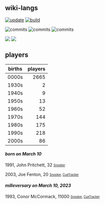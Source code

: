 ## wiki-langs
[![update](https://github.com/dreamerminsk/wiki-langs/actions/workflows/update-tables.yml/badge.svg)](https://github.com/dreamerminsk/wiki-langs/actions/workflows/update-tables.yml)
[![build](https://github.com/dreamerminsk/wiki-langs/actions/workflows/build.yml/badge.svg)](https://github.com/dreamerminsk/wiki-langs/actions/workflows/build.yml)

![commits](https://img.shields.io/github/commit-activity/y/dreamerminsk/wiki-langs)
![commits](https://img.shields.io/github/commit-activity/m/dreamerminsk/wiki-langs)
![commits](https://img.shields.io/github/commit-activity/w/dreamerminsk/wiki-langs)

![](https://img.shields.io/github/languages/code-size/dreamerminsk/wiki-langs)
![](https://img.shields.io/github/repo-size/dreamerminsk/wiki-langs)

## players
| births | players |
| :----: | ------: |
| 0000s | 2665 |
| 1930s | 2 |
| 1940s | 9 |
| 1950s | 13 |
| 1960s | 52 |
| 1970s | 144 |
| 1980s | 175 |
| 1990s | 218 |
| 2000s | 86 |

#### ***born on March 10***
1991, John Pritchett, 32 <sub><sup>[Snooker](http://www.snooker.org/res/index.asp?player=2360)</sup></sub>

2003, Joe Fenton, 20 <sub><sup>[Snooker](http://www.snooker.org/res/index.asp?player=2772), [CueTracker](http://cuetracker.net/Players/joe-fenton/)</sup></sub>


#### ***milleversary on March 10, 2023***
1993, Conor McCormack, 11000 <sub><sup>[Snooker](http://www.snooker.org/res/index.asp?player=1593), [CueTracker](http://cuetracker.net/Players/conor-mccormack/)</sup></sub>



